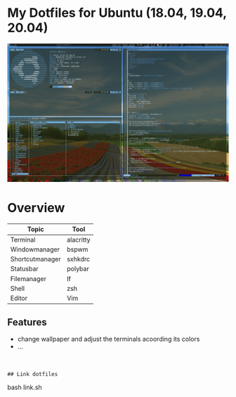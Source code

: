 # My Dotfiles for Ubuntu (18.04, 19.04, 20.04)

![img](dotfiles.png)

# Overview
| Topic           | Tool      |
|-----------------|-----------|
| Terminal        | alacritty |
| Windowmanager   | bspwm     |
| Shortcutmanager | sxhkdrc   |
| Statusbar       | polybar   |
| Filemanager     | lf        |
| Shell           | zsh       |
| Editor          | Vim       |

## Features
* change wallpaper and adjust the terminals acoording its colors
* ...

```


## Link dotfiles
```
bash link.sh
```
